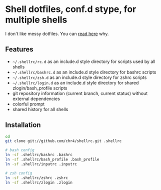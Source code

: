 # Shell dotfiles, conf.d stype, for multiple shells

I don't like messy dotfiles. You can [read here](https://chr4.org/blog/2014/09/10/conf-dot-d-like-directories-for-zsh-slash-bash-dotfiles) why.

## Features

* `~/.shellrc/rc.d` as an include.d style directory for scripts used by all shells
* `~/.shellrc/bashrc.d` as an include.d style directory for bashrc scripts
* `~/.shellrc/zsh.d` as an include.d style directory for zshrc scripts
* `~/.shellrc/login.d` as an include.d style directory for shared zlogin/bash\_profile scripts
* git repository information (current branch, current status) without external dependencies
* colorful prompt
* shared history for all shells

## Installation

```bash
cd
git clone git://github.com/chr4/shellrc.git .shellrc

# bash config
ln -sf .shellrc/bashrc .bashrc
ln -sf .shellrc/bash_profile .bash_profile
ln -sf .shellrc/inputrc .inputrc

# zsh config
ln -sf .shellrc/zshrc .zshrc
ln -sf .shellrc/zlogin .zlogin
```
